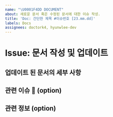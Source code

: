 ```yaml
---
name: "\U0001F4DD DOCUMENT"
about: 새로운 문서 혹은 수정된 문서에 대한 이슈 작성.
title: 'Doc: 간단한 제목 #이슈번호 [23.mm.dd]'
labels: Docs
assignees: doctork4, hyunwlee-dev
---
```


# Issue: 문서 작성 및 업데이트

## 업데이트 된 문서의 세부 사항

## 관련 이슈 📎 (option)

<!-- 관련이슈가 있다면 주석을 해제하고 지우고 # 뒤에 관련된 이슈의 넘버를 적어주세요. -->
<!-- IssueNumber : # -->

## 관련 정보 (option)

<!-- 기능 구현에 관한 정보를 얻은 곳의 url을 적어주세요 없다면 비워놓으면 됩니다. -->
